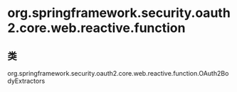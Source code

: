 # org.springframework.security.oauth2.core.web.reactive.function

## 类

org.springframework.security.oauth2.core.web.reactive.function.OAuth2BodyExtractors




